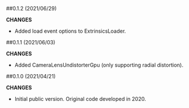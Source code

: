 ##0.1.2 (2021/06/29)

**CHANGES**

 - Added load event options to ExtrinsicsLoader.

##0.1.1 (2021/06/03)

**CHANGES**

 - Added CameraLensUndistorterGpu (only supporting radial distortion).


##0.1.0 (2021/04/21)

**CHANGES**

 - Initial public version. Original code developed in 2020.
